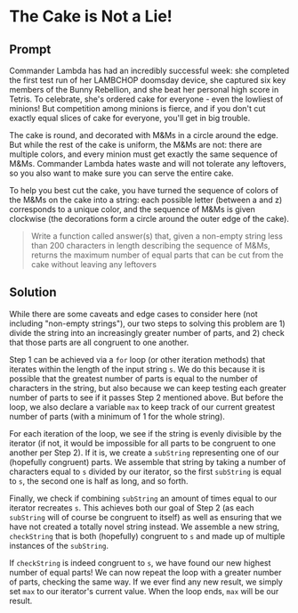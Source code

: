 # The Cake is Not a Lie!

## Prompt

Commander Lambda has had an incredibly successful week: she completed the first test run of her LAMBCHOP doomsday device, she captured six key members of the Bunny Rebellion, and she beat her personal high score in Tetris. To celebrate, she's ordered cake for everyone - even the lowliest of minions! But competition among minions is fierce, and if you don't cut exactly equal slices of cake for everyone, you'll get in big trouble.

The cake is round, and decorated with M&Ms in a circle around the edge. But while the rest of the cake is uniform, the M&Ms are not: there are multiple colors, and every minion must get exactly the same sequence of M&Ms. Commander Lambda hates waste and will not tolerate any leftovers, so you also want to make sure you can serve the entire cake.

To help you best cut the cake, you have turned the sequence of colors of the M&Ms on the cake into a string: each possible letter (between a and z) corresponds to a unique color, and the sequence of M&Ms is given clockwise (the decorations form a circle around the outer edge of the cake).

>Write a function called answer(s) that, given a non-empty string less than 200 characters in length describing the sequence of M&Ms, returns the maximum number of equal parts that can be cut from the cake without leaving any leftovers

## Solution

While there are some caveats and edge cases to consider here (not including "non-empty strings"), our two steps to solving this problem are 1) divide the string into an increasingly greater number of parts, and 2) check that those parts are all congruent to one another.

Step 1 can be achieved via a `for` loop (or other iteration methods) that iterates within the length of the input string `s`. We do this because it is possible that the greatest number of parts is equal to the number of characters in the string, but also because we can keep testing each greater number of parts to see if it passes Step 2 mentioned above. But before the loop, we also declare a variable `max` to keep track of our current greatest number of parts (with a minimum of 1 for the whole string).

For each iteration of the loop, we see if the string is evenly divisible by the iterator (if not, it would be impossible for all parts to be congruent to one another per Step 2). If it is, we create a `subString` representing one of our (hopefully congruent) parts. We assemble that string by taking a number of characters equal to `s` divided by our iterator, so the first `subString` is equal to `s`, the second one is half as long, and so forth.

Finally, we check if combining `subString` an amount of times equal to our iterator recreates `s`. This achieves both our goal of Step 2 (as each `subString` will of course be congruent to itself) as well as ensuring that we have not created a totally novel string instead. We assemble a new string, `checkString` that is both (hopefully) congruent to `s` and made up of multiple instances of the `subString`.

If `checkString` is indeed congruent to `s`, we have found our new highest number of equal parts! We can now repeat the loop with a greater number of parts, checking the same way. If we ever find any new result, we simply set `max` to our iterator's current value. When the loop ends, `max` will be our result.
